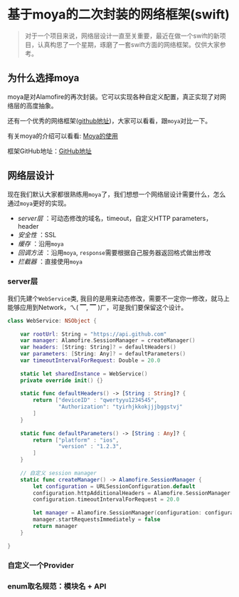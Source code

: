 

# 基于moya的二次封装的网络框架(swift)
> 对于一个项目来说，网络层设计一直至关重要，最近在做一个swift的新项目，认真构思了一个星期，琢磨了一套swift方面的网络框架。仅供大家参考。

## 为什么选择moya
moya是对Alamofire的再次封装。它可以实现各种自定义配置，真正实现了对网络层的高度抽象。

还有一个优秀的网络框架([github地址](https://github.com/mmoaay/Bamboots))，大家可以看看，跟`moya`对比一下。

有关moya的介绍可以看看: [Moya的使用](https://github.com/chensx1993/moyaManager)

框架GitHub地址：[GitHub地址](https://github.com/chensx1993/moyaManager)

## 网络层设计
现在我们默认大家都很熟练用`moya`了，我们想想一个网络层设计需要什么，怎么通过`moya`更好的实现。

* *server层* ：可动态修改的域名，timeout，自定义HTTP parameters，header
* *安全性* ：SSL
* *缓存* ：沿用`moya`
* *回调方法* ：沿用`moya`, `response`需要根据自己服务器返回格式做出修改
* *拦截器* ：直接使用`moya`

### server层
我们先建个`WebService`类, 我目的是用来动态修改，需要不一定你一修改，就马上能够应用到Network，ㄟ( ▔, ▔ )ㄏ，可是我们要保留这个设计。

``` Swift
class WebService: NSObject {
    
    var rootUrl: String = "https://api.github.com"
    var manager: Alamofire.SessionManager = createManager()
    var headers: [String: String]? = defaultHeaders()
    var parameters: [String: Any]? = defaultParameters()
    var timeoutIntervalForRequest: Double = 20.0
    
    static let sharedInstance = WebService()
    private override init() {}
    
    static func defaultHeaders() -> [String : String]? {
        return ["deviceID" : "qwertyyu1234545",
                "Authorization": "tyirhjkkokjjjbggstvj"
        ]
    }
    
    static func defaultParameters() -> [String : Any]? {
        return ["platform" : "ios",
                "version" : "1.2.3",
        ]
    }
    
    // 自定义 session manager
    static func createManager() -> Alamofire.SessionManager {
        let configuration = URLSessionConfiguration.default
        configuration.httpAdditionalHeaders = Alamofire.SessionManager.defaultHTTPHeaders
        configuration.timeoutIntervalForRequest = 20.0
        
        let manager = Alamofire.SessionManager(configuration: configuration)
        manager.startRequestsImmediately = false
        return manager
    }
    
}

```

### 自定义一个Provider


### enum取名规范：模块名 + API
